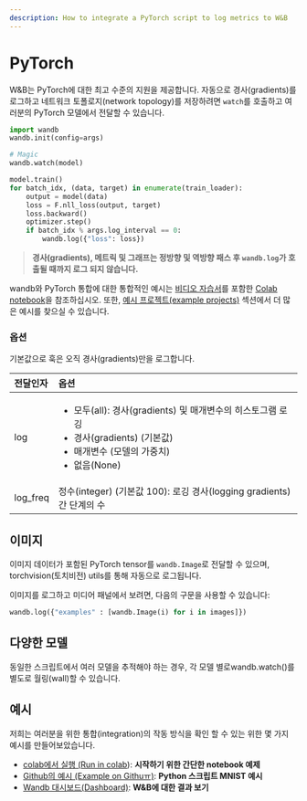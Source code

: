 ```yaml
---
description: How to integrate a PyTorch script to log metrics to W&B
---
```


# PyTorch

W&B는 PyTorch에 대한 최고 수준의 지원을 제공합니다. 자동으로 경사\(gradients\)를 로그하고 네트워크 토폴로지\(network topology\)를 저장하려면 `watch`를 호출하고 여러분의 PyTorch 모델에서 전달할 수 있습니다.

```python
import wandb
wandb.init(config=args)

# Magic
wandb.watch(model)

model.train()
for batch_idx, (data, target) in enumerate(train_loader):
    output = model(data)
    loss = F.nll_loss(output, target)
    loss.backward()
    optimizer.step()
    if batch_idx % args.log_interval == 0:
        wandb.log({"loss": loss})
```

> **경사\(gradients\), 메트릭 및 그래프는 정방향 및 역방향 패스 후 `wandb.log`가 호출될 때까지 로그 되지 않습니다.**

 wandb와 PyTorch 통합에 대한 통합적인 예시는 [비디오 자습서](https://www.youtube.com/watch?v=G7GH0SeNBMA&ab_channel=Weights%26Biases)를 포함한 [Colab notebook](https://github.com/wandb/examples/blob/master/examples/pytorch/pytorch-intro/intro.ipynb)을 참조하십시오. 또한, [예시 프로젝트\(example projects\)](https://docs.wandb.com/examples) 섹션에서 더 많은 예시를 찾으실 수 있습니다.  


###  **옵션**

기본값으로 훅은 오직 경사\(gradients\)만을 로그합니다.

<table>
  <thead>
    <tr>
      <th style="text-align:left">&#xC804;&#xB2EC;&#xC778;&#xC790;</th>
      <th style="text-align:left">&#xC635;&#xC158;</th>
    </tr>
  </thead>
  <tbody>
    <tr>
      <td style="text-align:left">log</td>
      <td style="text-align:left">
        <ul>
          <li>&#xBAA8;&#xB450;(all): &#xACBD;&#xC0AC;(gradients) &#xBC0F; &#xB9E4;&#xAC1C;&#xBCC0;&#xC218;&#xC758;
            &#xD788;&#xC2A4;&#xD1A0;&#xADF8;&#xB7A8; &#xB85C;&#xAE45;</li>
          <li>&#xACBD;&#xC0AC;(gradients) (&#xAE30;&#xBCF8;&#xAC12;)</li>
          <li>&#xB9E4;&#xAC1C;&#xBCC0;&#xC218; (&#xBAA8;&#xB378;&#xC758; &#xAC00;&#xC911;&#xCE58;)</li>
          <li>&#xC5C6;&#xC74C;(None)</li>
        </ul>
      </td>
    </tr>
    <tr>
      <td style="text-align:left">log_freq</td>
      <td style="text-align:left">&#xC815;&#xC218;(integer) (&#xAE30;&#xBCF8;&#xAC12; 100): &#xB85C;&#xAE45;
        &#xACBD;&#xC0AC;(logging gradients)&#xAC04; &#xB2E8;&#xACC4;&#xC758; &#xC218;</td>
    </tr>
  </tbody>
</table>

## **이미지**

이미지 데이터가 포함된 PyTorch tensor를 `wandb.Image`로 전달할 수 있으며, torchvision\(토치비전\) utils를 통해 자동으로 로그됩니다.

이미지를 로그하고 미디어 패널에서 보려면, 다음의 구문을 사용할 수 있습니다:  


```python
wandb.log({"examples" : [wandb.Image(i) for i in images]})
```

##  **다양한 모델**

동일한 스크립트에서 여러 모델을 추적해야 하는 경우, 각 모델 별로wandb.watch\(\)를 별도로 월링\(wall\)할 수 있습니다.

##  **예시**

저희는 여러분을 위한 통합\(integration\)의 작동 방식을 확인 할 수 있는 위한 몇 가지 예시를 만들어보았습니다.

* [colab에서 실행 \(Run in colab](https://github.com/wandb/examples/blob/master/examples/pytorch/pytorch-intro/intro.ipynb)\): **​시작하기 위한 간단한 notebook 예제**
* [Github의 예시 \(Example on Githuㅠ\)](https://github.com/wandb/examples/blob/master/examples/pytorch/pytorch-cnn-mnist/main.py): **Python 스크립트 MNIST 예시**
* ​[Wandb 대시보드\(Dashboard\)](https://app.wandb.ai/wandb/pytorch-mnist/runs/): **W&B에 대한 결과 보기**

